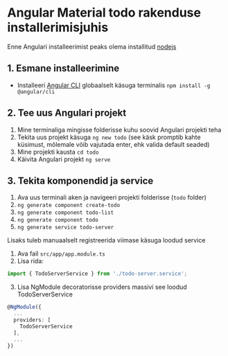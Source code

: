 # Angular Material todo rakenduse installerimisjuhis

Enne Angulari installeerimist peaks olema installitud [nodejs](https://nodejs.org/en/)


## 1. Esmane installeerimine

* Installeeri [Angular CLI](https://cli.angular.io/) globaalselt käsuga terminalis `npm install -g @angular/cli` 


## 2. Tee uus Angulari projekt

1. Mine terminaliga mingisse folderisse kuhu soovid Angulari projekti teha
2. Tekita uus projekt käsuga `ng new todo` (see käsk promptib kahte küsimust, mõlemale võib vajutada enter, ehk valida default seaded)
3. Mine projekti kausta `cd todo`
4. Käivita Angulari projekt `ng serve`

## 3. Tekita komponendid ja service

1. Ava uus terminali aken ja navigeeri projekti folderisse (`todo` folder)
2. `ng generate component create-todo`
3. `ng generate component todo-list`
4. `ng generate component todo`
5. `ng generate service todo-server`

Lisaks tuleb manuaalselt registreerida viimase käsuga loodud service
1. Ava fail `src/app/app.module.ts`
2. Lisa rida:
```typescript
import { TodoServerService } from './todo-server.service';
```
3. Lisa NgModule decoratorisse providers massivi see loodud TodoServerService
```typescript
@NgModule({
  ...
  providers: [
    TodoServerService
  ],
  ...
})
```

